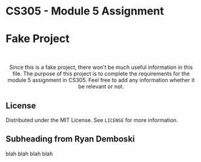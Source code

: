 # CS305 - Module 5 Assignment

# Fake Project
<br />
<div align="center">
  <p>
    Since this is a fake project, there won't be much useful information in this file. The purpose of this project is to complete the requirements for the module 5 assignment in CS305. Feel free to add any information whether it be relevant or not.
  </p>
</div>


## License

Distributed under the MIT License. See `LICENSE` for more information.

## Subheading from Ryan Demboski
blah blah blah blah
